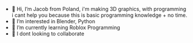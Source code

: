 - 👋 Hi, I’m Jacob from Poland, i'm making 3D graphics, with programming i cant help you because this is basic programming knowledge + no time.
- 👀 I’m interested in Blender, Python
- 🌱 I’m currently learning Roblox Programming
- 💞️ I dont looking to collaborate 
